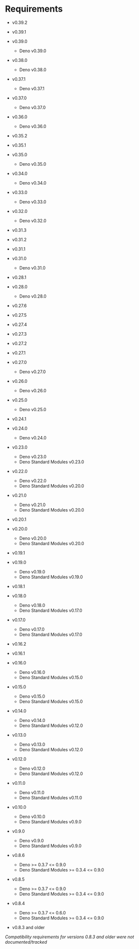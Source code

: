 # Requirements

* v0.39.2
* v0.39.1
* v0.39.0

    * Deno v0.39.0

* v0.38.0

    * Deno v0.38.0

* v0.37.1

    * Deno v0.37.1

* v0.37.0

    * Deno v0.37.0

* v0.36.0

    * Deno v0.36.0

* v0.35.2
* v0.35.1
* v0.35.0

    * Deno v0.35.0

* v0.34.0

    * Deno v0.34.0


* v0.33.0

    * Deno v0.33.0

* v0.32.0

    * Deno v0.32.0

* v0.31.3
* v0.31.2
* v0.31.1
* v0.31.0

    * Deno v0.31.0

* v0.28.1
* v0.28.0

    * Deno v0.28.0

* v0.27.6
* v0.27.5
* v0.27.4
* v0.27.3
* v0.27.2
* v0.27.1
* v0.27.0

    * Deno v0.27.0

* v0.26.0

    * Deno v0.26.0

* v0.25.0

    * Deno v0.25.0

* v0.24.1
* v0.24.0

    * Deno v0.24.0

* v0.23.0

    * Deno v0.23.0
    * Deno Standard Modules v0.23.0

* v0.22.0

    * Deno v0.22.0
    * Deno Standard Modules v0.20.0

* v0.21.0

    * Deno v0.21.0
    * Deno Standard Modules v0.20.0

* v0.20.1
* v0.20.0

    * Deno v0.20.0
    * Deno Standard Modules v0.20.0

* v0.19.1
* v0.19.0

    * Deno v0.19.0
    * Deno Standard Modules v0.19.0

* v0.18.1
* v0.18.0

    * Deno v0.18.0
    * Deno Standard Modules v0.17.0

* v0.17.0

    * Deno v0.17.0
    * Deno Standard Modules v0.17.0

* v0.16.2
* v0.16.1
* v0.16.0

    * Deno v0.16.0
    * Deno Standard Modules v0.15.0

* v0.15.0

    * Deno v0.15.0
    * Deno Standard Modules v0.15.0

* v0.14.0

    * Deno v0.14.0
    * Deno Standard Modules v0.12.0

* v0.13.0

    * Deno v0.13.0
    * Deno Standard Modules v0.12.0

* v0.12.0

    * Deno v0.12.0
    * Deno Standard Modules v0.12.0

* v0.11.0

    * Deno v0.11.0
    * Deno Standard Modules v0.11.0

* v0.10.0

    * Deno v0.10.0
    * Deno Standard Modules v0.9.0

* v0.9.0

    * Deno v0.9.0
    * Deno Standard Modules v0.9.0

* v0.8.6

    * Deno >= 0.3.7 <= 0.9.0
    * Deno Standard Modules >= 0.3.4 <= 0.9.0

* v0.8.5

    * Deno >= 0.3.7 <= 0.9.0
    * Deno Standard Modules >= 0.3.4 <= 0.9.0

* v0.8.4

    * Deno >= 0.3.7 <= 0.6.0
    * Deno Standard Modules >= 0.3.4 <= 0.9.0

* v0.8.3 and older

_Compatibility requirements for versions 0.8.3 and older were not documented/tracked_
